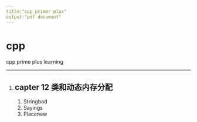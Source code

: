 ```yaml
---
title:"cpp primer plus"
output:"pdf document"
---
```

# cpp
cpp prime plus learning<!-- 2018-11-10 -->
***
1. ## capter 12 类和动态内存分配
    1. Stringbad
    1. Sayings
    1. Placenew